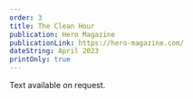```yaml
---
order: 3
title: The Clean Hour
publication: Hero Magazine
publicationLink: https://hero-magazine.com/
dateString: April 2023
printOnly: true
---
```

Text available on request.
